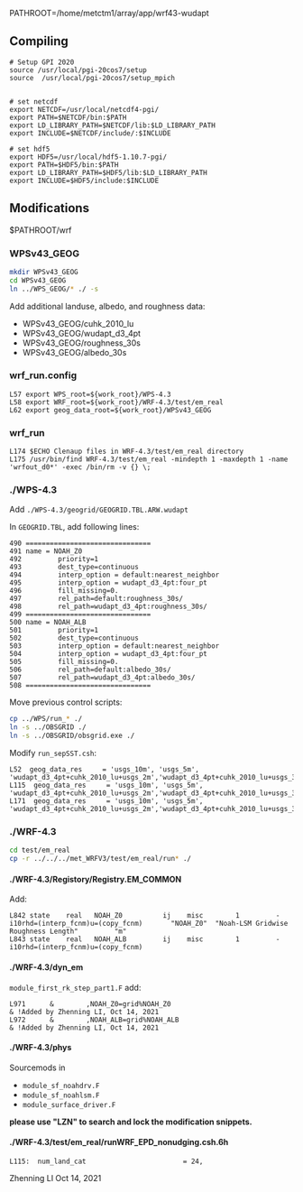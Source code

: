 

PATHROOT=/home/metctm1/array/app/wrf43-wudapt

## Compiling

```
# Setup GPI 2020
source /usr/local/pgi-20cos7/setup
source  /usr/local/pgi-20cos7/setup_mpich


# set netcdf
export NETCDF=/usr/local/netcdf4-pgi/
export PATH=$NETCDF/bin:$PATH
export LD_LIBRARY_PATH=$NETCDF/lib:$LD_LIBRARY_PATH
export INCLUDE=$NETCDF/include/:$INCLUDE

# set hdf5
export HDF5=/usr/local/hdf5-1.10.7-pgi/
export PATH=$HDF5/bin:$PATH
export LD_LIBRARY_PATH=$HDF5/lib:$LD_LIBRARY_PATH 
export INCLUDE=$HDF5/include:$INCLUDE
```


## Modifications

$PATHROOT/wrf

### WPSv43_GEOG

```bash
mkdir WPSv43_GEOG
cd WPSv43_GEOG
ln ../WPS_GEOG/* ./ -s
```

Add additional landuse, albedo, and roughness data:
* WPSv43_GEOG/cuhk_2010_lu
* WPSv43_GEOG/wudapt_d3_4pt 
* WPSv43_GEOG/roughness_30s
* WPSv43_GEOG/albedo_30s 

### wrf_run.config
```
L57 export WPS_root=${work_root}/WPS-4.3
L58 export WRF_root=${work_root}/WRF-4.3/test/em_real
L62 export geog_data_root=${work_root}/WPSv43_GEOG
```
### wrf_run
```
L174 $ECHO Clenaup files in WRF-4.3/test/em_real directory
L175 /usr/bin/find WRF-4.3/test/em_real -mindepth 1 -maxdepth 1 -name 'wrfout_d0*' -exec /bin/rm -v {} \;
```

### ./WPS-4.3

Add `./WPS-4.3/geogrid/GEOGRID.TBL.ARW.wudapt`

In `GEOGRID.TBL`, add following lines:
```
490 ===============================
491 name = NOAH_Z0
492         priority=1
493         dest_type=continuous
494         interp_option = default:nearest_neighbor
495         interp_option = wudapt_d3_4pt:four_pt
496         fill_missing=0.
497         rel_path=default:roughness_30s/
498         rel_path=wudapt_d3_4pt:roughness_30s/
499 ===============================
500 name = NOAH_ALB
501         priority=1
502         dest_type=continuous
503         interp_option = default:nearest_neighbor
504         interp_option = wudapt_d3_4pt:four_pt
505         fill_missing=0.
506         rel_path=default:albedo_30s/
507         rel_path=wudapt_d3_4pt:albedo_30s/
508 ===============================
```

Move previous control scripts:

```bash
cp ../WPS/run_* ./
ln -s ../OBSGRID ./
ln -s ../OBSGRID/obsgrid.exe ./
```
Modify `run_sepSST.csh`:
```
L52  geog_data_res     = 'usgs_10m', 'usgs_5m', 'wudapt_d3_4pt+cuhk_2010_lu+usgs_2m','wudapt_d3_4pt+cuhk_2010_lu+usgs_30s'
L115  geog_data_res     = 'usgs_10m', 'usgs_5m', 'wudapt_d3_4pt+cuhk_2010_lu+usgs_2m','wudapt_d3_4pt+cuhk_2010_lu+usgs_30s' 
L171  geog_data_res     = 'usgs_10m', 'usgs_5m', 'wudapt_d3_4pt+cuhk_2010_lu+usgs_2m','wudapt_d3_4pt+cuhk_2010_lu+usgs_30s'
```

### ./WRF-4.3
```bash
cd test/em_real
cp -r ../../../met_WRFV3/test/em_real/run* ./
```
#### ./WRF-4.3/Registory/Registry.EM_COMMON
Add:
```
L842 state    real   NOAH_Z0          ij    misc        1         -     i10rhd=(interp_fcnm)u=(copy_fcnm)       "NOAH_Z0"  "Noah-LSM Gridwise Roughness Length"         "m" 
L843 state    real   NOAH_ALB         ij    misc        1         -     i10rhd=(interp_fcnm)u=(copy_fcnm)
```
#### ./WRF-4.3/dyn_em

`module_first_rk_step_part1.F` add:
```
L971      &        ,NOAH_Z0=grid%NOAH_Z0                                                  & !Added by Zhenning LI, Oct 14, 2021
L972      &        ,NOAH_ALB=grid%NOAH_ALB                                                & !Added by Zhenning LI, Oct 14, 2021 
```

#### ./WRF-4.3/phys

Sourcemods in 
* `module_sf_noahdrv.F`
* `module_sf_noahlsm.F`
* `module_surface_driver.F`

**please use "LZN" to search and lock the modification snippets.**

#### ./WRF-4.3/test/em_real/runWRF_EPD_nonudging.csh.6h
```
L115:  num_land_cat                        = 24,
```


Zhenning LI
Oct 14, 2021
